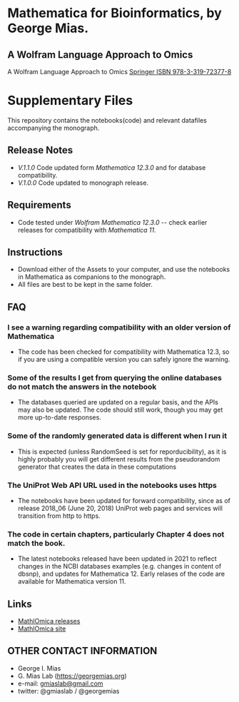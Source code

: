 # Mathematica for Bioinformatics, by George Mias.
## A Wolfram Language Approach to Omics

A Wolfram Language Approach to Omics
[Springer ISBN 978-3-319-72377-8](https://www.springer.com/us/book/9783319723761)

# Supplementary Files
This repository contains the notebooks(code) and relevant datafiles accompanying the monograph.

## Release Notes
* *V.1.1.0* Code updated form *Mathematica 12.3.0* and for database compatibility.
* *V.1.0.0* Code updated to monograph release.

## Requirements
* Code tested under *Wolfram Mathematica 12.3.0* -- check earlier releases for compatibility with *Mathematica 11*.

## Instructions
* Download either of the Assets to your computer, and use the notebooks in Mathematica as companions to  the monograph.
* All files are best to be kept in the same folder.


## FAQ
### I see a warning regarding compatibility with an older version of Mathematica
* The code has been checked for compatibility with Mathematica 12.3, so if you are using a compatible version you can safely ignore the warning.
### Some of the results I get from querying the online databases do not match the answers in the notebook
* The databases queried are updated on a regular basis, and the APIs may also be updated. The code should still work, though you may get more up-to-date responses.
### Some of the randomly generated data is different when I run it
* This is expected (unless RandomSeed is set for reporducibility), as it is highly probably you will get different results from the pseudorandom generator that creates the data in these computations
### The UniProt Web API URL used in the notebooks uses https
* The notebooks have been updated for forward compatibility, since as of release 2018_06 (June 20, 2018) UniProt web pages and services will transition from http to https.
### The code in certain chapters, particularly Chapter 4 does not match the book.
* The latest notebooks released have been updated in 2021 to reflect changes in the NCBI databases examples (e.g. changes in content of dbsnp), and updates for Mathematica 12. Early relases of the code are available for Mathematica version 11.

## Links
* [MathIOmica releases](https://github.com/gmiaslab/mathiomica/releases)
* [MathIOmica site](https://mathiomica.org)

## OTHER CONTACT INFORMATION
  * George I. Mias
  * G. Mias Lab (https://georgemias.org)
  * e-mail: gmiaslab@gmail.com
  * twitter: @gmiaslab / @georgemias
